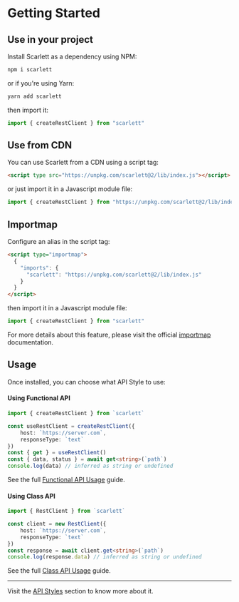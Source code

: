 # Getting Started

## Use in your project

Install Scarlett as a dependency using NPM:

```bash
npm i scarlett
```

or if you're using Yarn:

```bash
yarn add scarlett
```

then import it:

```typescript
import { createRestClient } from "scarlett"
```


## Use from CDN

You can use Scarlett from a CDN using a script tag:

```html
<script type src="https://unpkg.com/scarlett@2/lib/index.js"></script>
```

or just import it in a Javascript module file:

```js
import { createRestClient } from "https://unpkg.com/scarlett@2/lib/index.js"
```

## Importmap

Configure an alias in the script tag:

```html
<script type="importmap">
  {
    "imports": {
      "scarlett": "https://unpkg.com/scarlett@2/lib/index.js"
    }
  }
</script>
```
then import it in a Javascript module file:

```js
import { createRestClient } from "scarlett"
```

For more details about this feature, please visit the official [importmap](https://developer.mozilla.org/en-US/docs/Web/HTML/Element/script/type/importmap) documentation.

## Usage

Once installed, you can choose what API Style to use:

#### Using Functional API

```typescript
import { createRestClient } from `scarlett`

const useRestClient = createRestClient({
	host: `https://server.com`,
	responseType: `text`
})
const { get } = useRestClient()
const { data, status } = await get<string>(`path`)
console.log(data) // inferred as string or undefined
```
See the full [Functional API Usage](/guide/functional) guide.

#### Using Class API

```typescript
import { RestClient } from `scarlett`

const client = new RestClient({
	host: `https://server.com`,
	responseType: `text`
})
const response = await client.get<string>(`path`)
console.log(response.data) // inferred as string or undefined
```
See the full [Class API Usage](/guide/class) guide.

----

Visit the [API Styles](/api/styles) section to know more about it.
